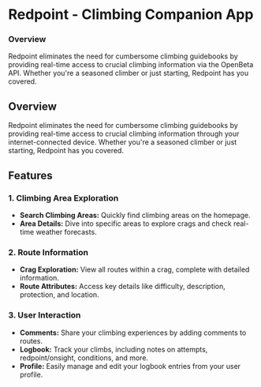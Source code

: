 # Redpoint - Climbing Companion App
### Overview
Redpoint eliminates the need for cumbersome climbing guidebooks by providing real-time access to crucial climbing information via the OpenBeta API. Whether you're a seasoned climber or just starting, Redpoint has you covered.

## Overview

Redpoint eliminates the need for cumbersome climbing guidebooks by providing real-time access to crucial climbing information through your internet-connected device. Whether you're a seasoned climber or just starting, Redpoint has you covered.

## Features

### 1. Climbing Area Exploration

- **Search Climbing Areas:** Quickly find climbing areas on the homepage.
- **Area Details:** Dive into specific areas to explore crags and check real-time weather forecasts.

### 2. Route Information

- **Crag Exploration:** View all routes within a crag, complete with detailed information.
- **Route Attributes:** Access key details like difficulty, description, protection, and location.

### 3. User Interaction

- **Comments:** Share your climbing experiences by adding comments to routes.
- **Logbook:** Track your climbs, including notes on attempts, redpoint/onsight, conditions, and more.
- **Profile:** Easily manage and edit your logbook entries from your user profile.
